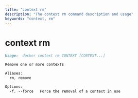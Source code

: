 ```yaml
---
title: "context rm"
description: "The context rm command description and usage"
keywords: "context, rm"
---
```


<!-- This file is maintained within the docker/cli GitHub
     repository at https://github.com/docker/cli/. Make all
     pull requests against that repo. If you see this file in
     another repository, consider it read-only there, as it will
     periodically be overwritten by the definitive file. Pull
     requests which include edits to this file in other repositories
     will be rejected.
-->

# context rm

```markdown
Usage:  docker context rm CONTEXT [CONTEXT...]

Remove one or more contexts

Aliases:
  rm, remove

Options:
  -f, --force   Force the removal of a context in use
```